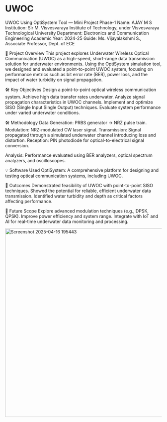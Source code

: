 # UWOC
UWOC Using OptiSystem Tool — Mini Project Phase-1
Name: AJAY M S
Institution: Sir M. Visvesvaraya Institute of Technology, under Visvesvaraya Technological University
Department: Electronics and Communication Engineering
Academic Year: 2024-25
Guide: Ms. Vijayalakshmi S., Associate Professor, Dept. of ECE

📖 Project Overview
This project explores Underwater Wireless Optical Communication (UWOC) as a high-speed, short-range data transmission solution for underwater environments. Using the OptiSystem simulation tool, we designed and evaluated a point-to-point UWOC system, focusing on performance metrics such as bit error rate (BER), power loss, and the impact of water turbidity on signal propagation.

🛠️ Key Objectives
Design a point-to-point optical wireless communication system.
Achieve high data transfer rates underwater.
Analyze signal propagation characteristics in UWOC channels.
Implement and optimize SISO (Single Input Single Output) techniques.
Evaluate system performance under varied underwater conditions.

🛠️ Methodology
Data Generation: PRBS generator → NRZ pulse train.
Modulation: NRZ-modulated CW laser signal.
Transmission: Signal propagated through a simulated underwater channel introducing loss and distortion.
Reception: PIN photodiode for optical-to-electrical signal conversion.

Analysis: Performance evaluated using BER analyzers, optical spectrum analyzers, and oscilloscopes.

💡 Software Used
OptiSystem: A comprehensive platform for designing and testing optical communication systems, including UWOC.

🚀 Outcomes
Demonstrated feasibility of UWOC with point-to-point SISO techniques.
Showed the potential for reliable, efficient underwater data transmission.
Identified water turbidity and depth as critical factors affecting performance.

🔮 Future Scope
Explore advanced modulation techniques (e.g., DPSK, QPSK).
Improve power efficiency and system range.
Integrate with IoT and AI for real-time underwater data monitoring and processing.

<img width="1391" height="606" alt="Screenshot 2025-04-16 195443" src="https://github.com/user-attachments/assets/0f8712e8-b229-4fa5-8e5c-42387b63eb40" />

